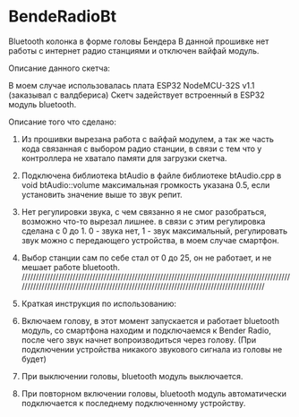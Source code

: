 # BendeRadioBt
Bluetooth колонка в форме головы Бендера
В данной прошивке нет работы с интернет радио станциями и отключен вайфай модуль.

Описание данного скетча:

В моем случае использовалась плата ESP32 NodeMCU-32S v1.1 (заказывал с валдбериса)
Скетч задействует встроенный в ESP32 модуль bluetooth.

Описание того что сделано:
1. Из прошивки вырезана работа с вайфай модулем, а так же часть кода связанная с выбором радио станции, в связи с тем что у контроллера не хватало памяти для загрузки скетча.

2. Подключена библиотека btAudio
в файле библиотеке btAudio.cpp в void btAudio::volume максимальная громкость указана 0.5, если установить значение выше то звук репит.

3. Нет регулировки звука, с чем связанно я не смог разобраться, возможно что-то вырезал лишнее.
в связи с этим регулировка сделана с 0 до 1.
0 - звука нет, 1 - звук максимальный, регулировать звук можно с передающего устройства, в моем случае смартфон.

4. Выбор станции сам по себе стал от 0 до 25, он не работает, и не мешает работе bluetooth.
/////////////////////////////////////////////////////////////////////////////////////////////////////////////////////////////////////////////////////////////////////////////////////

5. Краткая инструкция по использованию:
1. Включаем голову, в этот момент запускается и работает bluetooth модуль,
со смартфона находим и подключаемся к Bender Radio, после чего звук начнет вопроизводиться через голову.
(При подключении устройства никакого звукового сигнала из головы не будет)

2. При выключении головы, bluetooth модуль выключается.

3. При повторном включении головы, bluetooth модуль автоматически подключается к последнему подключенному устройству. 
